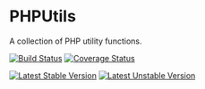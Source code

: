 # PHPUtils

A collection of PHP utility functions.

[![Build Status](https://travis-ci.org/Programie/PHPUtils.svg)](https://travis-ci.org/Programie/PHPUtils)
[![Coverage Status](https://img.shields.io/coveralls/Programie/PHPUtils.svg)](https://coveralls.io/r/Programie/PHPUtils?branch=master)

[![Latest Stable Version](https://poser.pugx.org/programie/phputils/v/stable.svg)](https://packagist.org/packages/programie/phputils)
[![Latest Unstable Version](https://poser.pugx.org/programie/phputils/v/unstable.svg)](https://packagist.org/packages/programie/phputils)